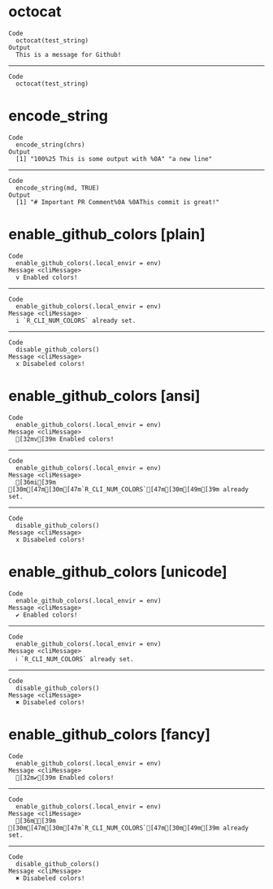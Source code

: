 # octocat

    Code
      octocat(test_string)
    Output
      This is a message for Github!

---

    Code
      octocat(test_string)

# encode_string

    Code
      encode_string(chrs)
    Output
      [1] "100%25 This is some output with %0A" "a new line"                         

---

    Code
      encode_string(md, TRUE)
    Output
      [1] "# Important PR Comment%0A %0AThis commit is great!"

# enable_github_colors [plain]

    Code
      enable_github_colors(.local_envir = env)
    Message <cliMessage>
      v Enabled colors!

---

    Code
      enable_github_colors(.local_envir = env)
    Message <cliMessage>
      i `R_CLI_NUM_COLORS` already set.

---

    Code
      disable_github_colors()
    Message <cliMessage>
      x Disabeled colors!

# enable_github_colors [ansi]

    Code
      enable_github_colors(.local_envir = env)
    Message <cliMessage>
      [32mv[39m Enabled colors!

---

    Code
      enable_github_colors(.local_envir = env)
    Message <cliMessage>
      [36mi[39m [30m[47m[30m[47m`R_CLI_NUM_COLORS`[47m[30m[49m[39m already set.

---

    Code
      disable_github_colors()
    Message <cliMessage>
      x Disabeled colors!

# enable_github_colors [unicode]

    Code
      enable_github_colors(.local_envir = env)
    Message <cliMessage>
      ✔ Enabled colors!

---

    Code
      enable_github_colors(.local_envir = env)
    Message <cliMessage>
      ℹ `R_CLI_NUM_COLORS` already set.

---

    Code
      disable_github_colors()
    Message <cliMessage>
      ✖ Disabeled colors!

# enable_github_colors [fancy]

    Code
      enable_github_colors(.local_envir = env)
    Message <cliMessage>
      [32m✔[39m Enabled colors!

---

    Code
      enable_github_colors(.local_envir = env)
    Message <cliMessage>
      [36mℹ[39m [30m[47m[30m[47m`R_CLI_NUM_COLORS`[47m[30m[49m[39m already set.

---

    Code
      disable_github_colors()
    Message <cliMessage>
      ✖ Disabeled colors!
